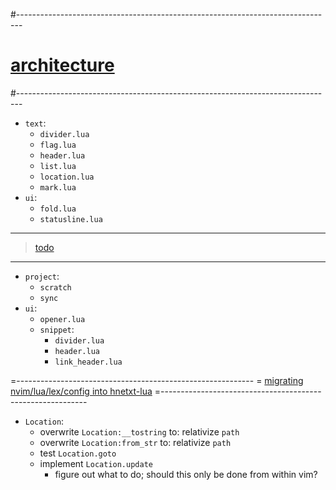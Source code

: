 #-------------------------------------------------------------------------------
# [architecture]()
#-------------------------------------------------------------------------------
- `text`:
  - `divider.lua`
  - `flag.lua`
  - `header.lua`
  - `list.lua`
  - `location.lua`
  - `mark.lua`
- `ui`:
  - `fold.lua`
  - `statusline.lua`

----------------------------------------
> [todo]()
----------------------------------------
- `project`:
  - `scratch`
  - `sync`
- `ui`:
  - `opener.lua`
  - `snippet`:
    - `divider.lua`
    - `header.lua`
    - `link_header.lua`

=-----------------------------------------------------------
= [migrating nvim/lua/lex/config into hnetxt-lua]()
=-----------------------------------------------------------
- `Location`:
  - overwrite `Location:__tostring` to: relativize `path`
  - overwrite `Location:from_str` to: relativize `path`
  - test `Location.goto`
  - implement `Location.update`
    - figure out what to do; should this only be done from within vim?
